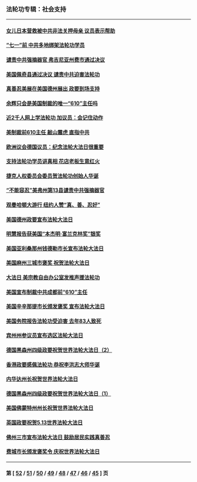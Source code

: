 ### 法轮功专辑：社会支持
---
#### [女儿日本营救被中共非法关押母亲 议员表示帮助](../../pages/nf4386/n13053042.md?06290430) 
#### [“七一”前 中共多地绑架法轮功学员](../../pages/nf4386/n13045655.md?06290430) 
#### [谴责中共强摘器官 弗吉尼亚州费市通过决议](../../pages/nf4386/n13040108.md?06290430) 
#### [美国佩奇县通过决议 谴责中共迫害法轮功](../../pages/nf4386/n13027185.md?06290430) 
#### [真善忍美展在美国德州展出 政要到场支持](../../pages/nf4386/n13010579.md?06290430) 
#### [余辉只会是美国制裁的唯一“610”主任吗](../../pages/nf4386/n12972837.md?06290430) 
#### [近2千人网上学法轮功 加议员：会记住动作](../../pages/nf4386/n12972642.md?06290430) 
#### [美制裁前610主任 敲山震虎 直指中共](../../pages/nf4386/n12968555.md?06290430) 
#### [欧洲议会德国议员：纪念法轮大法日很重要](../../pages/nf4386/n12965367.md?06290430) 
#### [支持法轮功学员讲真相 花店老板生意红火](../../pages/nf4386/n12963056.md?06290430) 
#### [捷克人权委员会委员贺法轮功创始人华诞](../../pages/nf4386/n12960301.md?06290430) 
#### [“不能容忍”美弗州第13县谴责中共强摘器官](../../pages/nf4386/n12958610.md?06290430) 
#### [观曼哈顿大游行 纽约人赞“真、善、忍好”](../../pages/nf4386/n12956249.md?06290430) 
#### [美国德州政要宣布法轮大法日](../../pages/nf4386/n12958567.md?06290430) 
#### [明慧报告获美国“本杰明‧富兰克林奖”银奖](../../pages/nf4386/n12955404.md?06290430) 
#### [美国亚利桑那州钱德勒市长宣布法轮大法日](../../pages/nf4386/n12953813.md?06290430) 
#### [美国麻州三城市褒奖 祝贺法轮大法日](../../pages/nf4386/n12953756.md?06290430) 
#### [大法日 美宗教自由办公室发推声援法轮功](../../pages/nf4386/n12950669.md?06290430) 
#### [美国宣布制裁中共成都前“610”主任](../../pages/nf4386/n12943654.md?06290430) 
#### [美国辛辛那提市长颁发褒奖 宣布法轮大法日](../../pages/nf4386/n12948869.md?06290430) 
#### [美国务院报告法轮功受迫害 去年83人致死](../../pages/nf4386/n12944350.md?06290430) 
#### [宾州州参议员宣布选区法轮大法日](../../pages/nf4386/n12939844.md?06290430) 
#### [德国黑森州四级政要祝贺世界法轮大法日（2）](../../pages/nf4386/n12937571.md?06290430) 
#### [香港政要感佩法轮功 恭祝李洪志大师华诞](../../pages/nf4386/n12937400.md?06290430) 
#### [内华达州长祝贺世界法轮大法日](../../pages/nf4386/n12936785.md?06290430) 
#### [德国黑森州四级政要祝贺世界法轮大法日（1）](../../pages/nf4386/n12934877.md?06290430) 
#### [美国佛蒙特州州长祝贺世界法轮大法日](../../pages/nf4386/n12935031.md?06290430) 
#### [英国政要祝贺5.13世界法轮大法日](../../pages/nf4386/n12934700.md?06290430) 
#### [佛州三市宣布法轮大法日 鼓励居民实践真善忍](../../pages/nf4386/n12934466.md?06290430) 
#### [费城市长颁发褒奖令 庆祝世界法轮大法日](../../pages/nf4386/n12928833.md?06290430) 

---
#### 第 [ [52](./52.md?06290430) / [51](./51.md?06290430) / [50](./50.md?06290430) / [49](./49.md?06290430) / [48](./48.md?06290430) / [47](./47.md?06290430) / [46](./46.md?06290430) / [45](./45.md?06290430) ] 页
